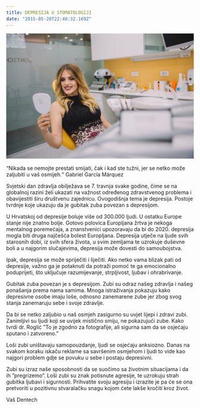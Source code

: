 ```yaml
---
title: DEPRESIJA U STOMATOLOGIJI
date: "2015-05-28T22:40:32.169Z"
---
```

![ ](./post17.jpg)

“Nikada se nemojte prestati smijati, čak i kad ste tužni, jer se netko može zaljubiti u vaš osmijeh.“ Gabriel García Márquez

Svjetski dan zdravlja obilježava se 7. travnja svake godine, čime se na globalnoj razini želi ukazati na važnost određenog zdravstvenog problema i obavijestiti širu društvenu zajednicu. Ovogodišnja tema je depresija. Postoje tvrdnje koje ukazuju da je gubitak zuba povezan s depresijom.

U Hrvatskoj od depresije boluje više od 300.000 ljudi. U ostatku Europe stanje nije znatno bolje. Gotovo polovica Europljana žrtva je nekoga mentalnog poremećaja, a znanstvenici upozoravaju da bi do 2020. depresija mogla biti druga najčešća bolest Europljana. Depresija utječe na ljude svih starosnih dobi, iz svih sfera života, u svim zemljama te uzrokuje duševne boli a u najgorim slučajevima, depresija može dovesti do samoubojstva.

Ipak, depresija se može spriječiti i liječiti. Ako netko vama blizak pati od depresije, važno ga je potaknuti da potraži pomoć te ga emocionalno poduprijeti, što uključuje razumijevanje, strpljivost, ljubav i ohrabrivanje.

Gubitak zuba povezan je s depresijom. Zubi su odraz našeg zdravlja i našeg ponašanja prema nama samima. Mnoga istraživanja pokazuju kako depresivne osobe imaju loše, odnosno zanemarene zube jer zbog svog stanja zanemaruju sebe i svoje zdravlje.

Da bi se netko zaljubio u naš osmjeh zasigurno su uvjet lijepi i zdravi zubi. Zanimljivi su ljudi koji se uvijek mistično smiju, ne pokazujući zube. Kako tvrdi dr. Roglić ”To je zgodno za fotografije, ali sigurna sam da se osjećaju sputano i zatvoreno.”

Loši zubi uništavaju samopouzdanje, ljudi se osjećaju anksiozno. Danas na svakom koraku iskaču reklame sa savršenim osmjehom i ljudi to vide kao najgori problem gdje se povuku u sebe i postaju depresivni.

Zubi su izraz naše sposobnosti da se suočimo sa životnim situacijama i da ih ”pregrizemo”. Loši zubi su znak potisnute agresije, te uzrokuju strah gubitka ljubavi i sigurnosti. Prihvatite svoju agresiju i izrazite je pa će se ona pretvoriti u pozitivnu stvaralačku snagu kojom ćete lakše kročiti kroz život.

Vaš Dentech 